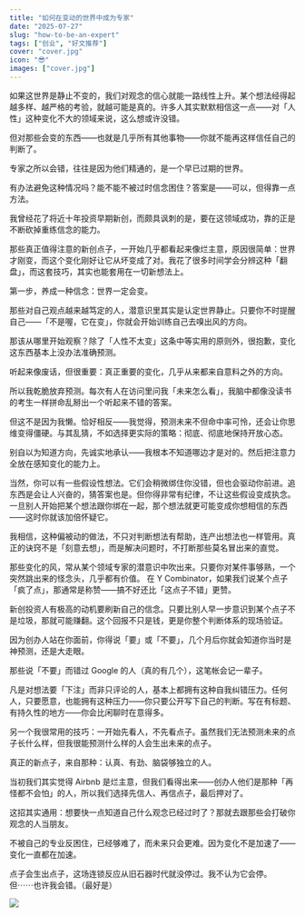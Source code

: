 ```yaml
---
title: "如何在变动的世界中成为专家"
date: "2025-07-27"
slug: "how-to-be-an-expert"
tags: ["创业", "好文推荐"]
cover: "cover.jpg"
icon: "😎"
images: ["cover.jpg"]
---
```

如果这世界是静止不变的，我们对观念的信心就能一路线性上升。某个想法经得起越多样、越严格的考验，就越可能是真的。许多人其实默默相信这一点——对「人性」这种变化不大的领域来说，这么想或许没错。



但对那些会变的东西——也就是几乎所有其他事物——你就不能再这样信任自己的判断了。



专家之所以会错，往往是因为他们精通的，是一个早已过期的世界。



有办法避免这种情况吗？能不能不被过时信念困住？答案是——可以，但得靠一点方法。



我曾经花了将近十年投资早期新创，而颇具讽刺的是，要在这领域成功，靠的正是不断砍掉重练信念的能力。



那些真正值得注意的新创点子，一开始几乎都看起来像烂主意，原因很简单：世界才刚变，而这个变化刚好让它从坏变成了对。我花了很多时间学会分辨这种「翻盘」，而这套技巧，其实也能套用在一切新想法上。



第一步，养成一种信念：世界一定会变。



那些对自己观点越来越笃定的人，潜意识里其实是认定世界静止。只要你不时提醒自己——「不是喔，它在变」，你就会开始训练自己去嗅出风的方向。



那该从哪里开始观察？除了「人性不太变」这条中等实用的原则外，很抱歉，变化这东西基本上没办法准确预测。



听起来像废话，但很重要：真正重要的变化，几乎从来都来自意料之外的方向。



所以我乾脆放弃预测。每次有人在访问里问我「未来怎么看」，我脑中都像没读书的考生一样拼命乱掰出一个听起来不错的答案。



但这不是因为我懒。恰好相反——我觉得，预测未来不但命中率可怜，还会让你思维变得僵硬。与其乱猜，不如选择更实际的策略：彻底、彻底地保持开放心态。



别自以为知道方向，先诚实地承认——我根本不知道哪边才是对的。然后把注意力全放在感知变化的能力上。



当然，你可以有一些假设性想法。它们会稍微绑住你没错，但也会驱动你前进。追东西是会让人兴奋的，猜答案也是。但你得非常有纪律，不让这些假设变成执念。
一旦别人开始把某个想法跟你绑在一起，那个想法就更可能变成你想相信的东西——这时你就该加倍怀疑它。



我相信，这种偏被动的做法，不只对判断想法有帮助，连产出想法也一样管用。真正的诀窍不是「刻意去想」，而是解决问题时，不打断那些莫名冒出来的直觉。



那些变化的风，常从某个领域专家的潜意识中吹出来。只要你对某件事够熟，一个突然跳出来的怪念头，几乎都有价值。
在 Y Combinator，如果我们说某个点子「疯了点」，那通常是称赞——搞不好还比「这点子不错」更赞。



新创投资人有极高的动机要刷新自己的信念。只要比别人早一步意识到某个点子不是垃圾，那就可能赚翻。这个回报不只是钱，更是你整个判断体系的现场验证。



因为创办人站在你面前，你得说「要」或「不要」，几个月后你就会知道你当时是神预测，还是大走眼。



那些说「不要」而错过 Google 的人（真的有几个），这笔帐会记一辈子。



凡是对想法要「下注」而非只评论的人，基本上都拥有这种自我纠错压力。任何人，只要愿意，也能拥有这种压力——你只要公开写下自己的判断。写在有标题、有持久性的地方——你会比闲聊时在意得多。



另一个我很常用的技巧：一开始先看人，不先看点子。虽然我们无法预测未来的点子长什么样，但我很能预测什么样的人会生出未来的点子。



真正的新点子，来自那种：认真、有劲、脑袋够独立的人。



当初我们其实觉得 Airbnb 是烂主意，但我们看得出来——创办人他们是那种「再怪都不会怕」的人，所以我们选择先信人、再信点子，最后押对了。



这招其实通用：想要快一点知道自己什么观念已经过时了？那就去跟那些会打破你观念的人当朋友。



不被自己的专业反困住，已经够难了，而未来只会更难。因为变化不是加速了——变化一直都在加速。



点子会生出点子，这场连锁反应从旧石器时代就没停过。我不认为它会停。
但⋯⋯也许我会错。（最好是）




![](https://prod-files-secure.s3.us-west-2.amazonaws.com/112d0858-5090-4d34-a606-b75eb8d65fd2/46476355-9cf3-4e99-9b7a-3531bc426380/1000202064.png?X-Amz-Algorithm=AWS4-HMAC-SHA256&X-Amz-Content-Sha256=UNSIGNED-PAYLOAD&X-Amz-Credential=ASIAZI2LB4665HDBP52S%2F20250913%2Fus-west-2%2Fs3%2Faws4_request&X-Amz-Date=20250913T122209Z&X-Amz-Expires=3600&X-Amz-Security-Token=IQoJb3JpZ2luX2VjEMz%2F%2F%2F%2F%2F%2F%2F%2F%2F%2FwEaCXVzLXdlc3QtMiJHMEUCIQDGZa2YaITpyft9HLjp08wlsjS%2BnpnSlc0OqT0gRvNIyQIgEW%2B93o6JBa5xpfIxqm64tkKq57JaZecC4nTxJFzlqQQq%2FwMIRRAAGgw2Mzc0MjMxODM4MDUiDEzLgzuCFqKLXQiCFircA7Ajuidlpj7MhN%2FuGdykR%2F6O4wFt20fcRz2P0%2FVbTQ%2B0yTQdk%2FL4eoIeaTZFfsR6fj6VqSurcSgjVyNgISjba81eXDgMOfVX3e80m2aGca2a2QSHCLiB3wx%2BuDTBiOJ4mLXo8rCNL2itWEQK%2F9OgWhf59F6wiIRgrKokb6GqQh%2Bt4fB4xumd8iojVUqM%2B%2FKgPNbLPqmBHCOg%2FU0mQ3mIp2uX8pCRe9ilAL%2B%2FzqxdswXMTUcFeOS1K14gFCuuQakZQys76wYNCMcN3AUC4dHYIcWvTmbZRpuSSkoUl%2FrGvYk5PkZZBG55862GojNeCJy6pQZvadnnvhQui1ClxuBAzR4WRwMJlGVIUJEh4tHbb%2BN8tz1I7K18g5445Oii9lZvcRvP3Sckrp004X7wXC0ev1DOhSEqa6e18fPWLZNoVZo2GLX8D3vuUOd6r%2FXZttrbYUGHa%2BcJio4yoIwaXaSsh8hgKkPuoIO%2FTydj9dJlNTxtKmVUPbeNB0jVtBdJszLeekut4tA6iDEekXw%2FHwPTqRHnbLcof4douHZodRuH8Gr9rXD1HYyXKYuCgFlrzTiScug%2BhwF9aN%2BcScvMwW%2FKuGhvfoIggAo3JZrJQ65zfMJXSYGXbJ%2FjDOdSu9aKMMO6lcYGOqUBHZhA4V6rWKfafOSK4fNVKuATNcrVJFywpnvauCCayzJzbAs2ahXeHXO8eNEj27Dq0xY6V3L2zfI8FTAVH2SZOzO5c25PBZMxrCACPrHvkd23wRWwHZyh0lBPffhEj6wiue3nD0fEvfIr70LRQAg7F0RejtTRgv2qW29cGvC1V3MquWv0ZOW4UiKVvZe1Vnzb58g7IhXtZo7QcaQriIvj06CwxDMx&X-Amz-Signature=0db395c1365884b30002ec05e6cc32b2fe6fee7eb2ae24ea59c7b831d9c609ad&X-Amz-SignedHeaders=host&x-amz-checksum-mode=ENABLED&x-id=GetObject)

